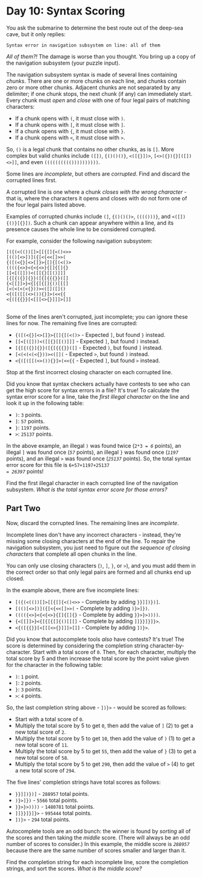 # Day 10: Syntax Scoring

You ask the submarine to determine the best route out of the deep-sea cave, but it only replies:

<pre>
<code>Syntax error in navigation subsystem on line: all of them</code>
</pre>

<em>All of them?!</em> The damage is worse than you thought. You bring up a copy of the navigation subsystem (your puzzle input).

The navigation subsystem syntax is made of several lines containing <em>chunks</em>. There are one or more chunks on each line, and chunks contain zero or more other chunks. Adjacent chunks are not separated by any delimiter; if one chunk stops, the next chunk (if any) can immediately start. Every chunk must <em>open</em> and <em>close</em> with one of four legal pairs of matching characters:

- If a chunk opens with <code>(</code>, it must close with <code>)</code>.
- If a chunk opens with <code>[</code>, it must close with <code>]</code>.
- If a chunk opens with <code>{</code>, it must close with <code>}</code>.
- If a chunk opens with <code><</code>, it must close with <code>></code>.

So, <code>()</code> is a legal chunk that contains no other chunks, as is <code>[]</code>. More complex but valid chunks include <code>([])</code>, <code>{()()()}</code>, <code><([{}])></code>, <code>[<>({}){}[([])<>]]</code>, and even <code>(((((((((())))))))))</code>.

Some lines are <em>incomplete</em>, but others are <em>corrupted</em>. Find and discard the corrupted lines first.

A corrupted line is one where a chunk <em>closes with the wrong character</em> - that is, where the characters it opens and closes with do not form one of the four legal pairs listed above.

Examples of corrupted chunks include <code>(]</code>, <code>{()()()></code>, <code>(((()))}</code>, and <code><([]){()}[{}])</code>. Such a chunk can appear anywhere within a line, and its presence causes the whole line to be considered corrupted.

For example, consider the following navigation subsystem:

<pre>
<code>[({(<(())[]>[[{[]{<()<>>
[(()[<>])]({[<{<<[]>>(
{([(<{}[<>[]}>{[]{[(<()>
(((({<>}<{<{<>}{[]{[]{}
[[<[([]))<([[{}[[()]]]
[{[{({}]{}}([{[{{{}}([]
{<[[]]>}<{[{[{[]{()[[[]
[<(<(<(<{}))><([]([]()
<{([([[(<>()){}]>(<<{{
<{([{{}}[<[[[<>{}]]]>[]]
</code>
</pre>

Some of the lines aren't corrupted, just incomplete; you can ignore these lines for now. The remaining five lines are corrupted:

- <code>{([(<{}[<>[]}>{[]{[(<()></code> - Expected <code>]</code>, but found <code>}</code> instead.
- <code>[[<[([]))<([[{}[[()]]]</code> - Expected <code>]</code>, but found <code>)</code> instead.
- <code>[{[{({}]{}}([{[{{{}}([]</code> - Expected <code>)</code>, but found <code>]</code> instead.
- <code>[<(<(<(<{}))><([]([]()</code> - Expected <code>></code>, but found <code>)</code> instead.
- <code><{([([[(<>()){}]>(<<{{</code> - Expected <code>]</code>, but found <code>></code> instead.

Stop at the first incorrect closing character on each corrupted line.

Did you know that syntax checkers actually have contests to see who can get the high score for syntax errors in a file? It's true! To calculate the syntax error score for a line, take the <em>first illegal character</em> on the line and look it up in the following table:

- <code>)</code>: <code>3</code> points.
- <code>]</code>: <code>57</code> points.
- <code>}</code>: <code>1197</code> points.
- <code>></code>: <code>25137</code> points.

In the above example, an illegal <code>)</code> was found twice (<code>2\*3 = <em>6</em></code> points), an illegal <code>]</code> was found once (<code><em>57</em></code> points), an illegal <code>}</code> was found once (<code><em>1197</em></code> points), and an illegal <code>></code> was found once (<code><em>25137</em></code> points). So, the total syntax error score for this file is <code>6+57+1197+25137 = <em>26397</em></code> points!

Find the first illegal character in each corrupted line of the navigation subsystem. <em>What is the total syntax error score for those errors?</em>

## Part Two

Now, discard the corrupted lines. The remaining lines are <em>incomplete</em>.

Incomplete lines don't have any incorrect characters - instead, they're missing some closing characters at the end of the line. To repair the navigation subsystem, you just need to figure out <em>the sequence of closing characters</em> that complete all open chunks in the line.

You can only use closing characters (<code>)</code>, <code>]</code>, <code>}</code>, or <code>></code>), and you must add them in the correct order so that only legal pairs are formed and all chunks end up closed.

In the example above, there are five incomplete lines:

- <code>[({(<(())[]>[[{[]{<()<>></code> - Complete by adding <code>}}]])})]</code>.
- <code>[(()[<>])]({[<{<<[]>>(</code> - Complete by adding <code>)}>]})</code>.
- <code>(((({<>}<{<{<>}{[]{[]{}</code> - Complete by adding <code>}}>}>))))</code>.
- <code>{<[[]]>}<{[{[{[]{()[[[]</code> - Complete by adding <code>]]}}]}]}></code>.
- <code><{([{{}}[<[[[<>{}]]]>[]]</code> - Complete by adding <code>])}></code>.

Did you know that autocomplete tools <em>also</em> have contests? It's true! The score is determined by considering the completion string character-by-character. Start with a total score of <code>0</code>. Then, for each character, multiply the total score by 5 and then increase the total score by the point value given for the character in the following table:

- <code>)</code>: <code>1</code> point.
- <code>]</code>: <code>2</code> points.
- <code>}</code>: <code>3</code> points.
- <code>></code>: <code>4</code> points.

So, the last completion string above - <code>])}></code> - would be scored as follows:

- Start with a total score of <code>0</code>.
- Multiply the total score by 5 to get <code>0</code>, then add the value of <code>]</code> (2) to get a new total score of <code>2</code>.
- Multiply the total score by 5 to get <code>10</code>, then add the value of <code>)</code> (1) to get a new total score of <code>11</code>.
- Multiply the total score by 5 to get <code>55</code>, then add the value of <code>}</code> (3) to get a new total score of <code>58</code>.
- Multiply the total score by 5 to get <code>290</code>, then add the value of <code>></code> (4) to get a new total score of <code>294</code>.

The five lines' completion strings have total scores as follows:

- <code>}}]])})]</code> - <code>288957</code> total points.
- <code>)}>]})</code> - <code>5566</code> total points.
- <code>}}>}>))))</code> - <code>1480781</code> total points.
- <code>]]}}]}]}></code> - <code>995444</code> total points.
- <code>])}></code> - <code>294</code> total points.

Autocomplete tools are an odd bunch: the winner is found by <em>sorting</em> all of the scores and then taking the <em>middle</em> score. (There will always be an odd number of scores to consider.) In this example, the middle score is <code><em>288957</em></code> because there are the same number of scores smaller and larger than it.

Find the completion string for each incomplete line, score the completion strings, and sort the scores. <em>What is the middle score?</em>
